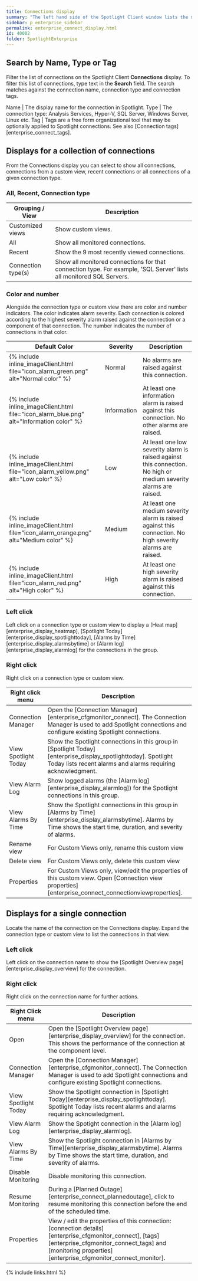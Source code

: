 ```yaml
---
title: Connections display
summary: "The left hand side of the Spotlight Client window lists the monitored databases, instances and servers in your enterprise. Connections are grouped according to connection type. Additionally, you can group connections into Custom views. You can search for connections by name, type or tag."
sidebar: p_enterprise_sidebar
permalink: enterprise_connect_display.html
id: 40002
folder: SpotlightEnterprise
---
```




## Search by Name, Type or Tag

Filter the list of connections on the Spotlight Client **Connections** display. To filter this list of connections, type text in the **Search** field. The search matches against the connection name, connection type and connection tags.

Name | The display name for the connection in Spotlight.
Type | The connection type: Analysis Services, Hyper-V, SQL Server, Windows Server, Linux etc.
Tag | Tags are a free form organizational tool that may be optionally applied to Spotlight connections. See also [Connection tags][enterprise_connect_tags].

## Displays for a collection of connections

From the Connections display you can select to show all connections, connections from a custom view, recent connections or all connections of a given connection type.

### All, Recent, Connection type

Grouping / View | Description
----------------|------------
Customized views | Show custom views.
All | Show all monitored connections.  
Recent | Show the 9 most recently viewed connections.
Connection type(s) | Show all monitored connections for that connection type. For example, 'SQL Server' lists all monitored SQL Servers.  

### Color and number

Alongside the connection type or custom view there are color and number indicators. The color indicates alarm severity. Each connection is colored according to the highest severity alarm raised against the connection or a component of that connection. The number indicates the number of connections in that color.

Default Color | Severity | Description
--------------|----------|------------
{% include inline_imageClient.html file="icon_alarm_green.png" alt="Normal color" %}  | Normal | No alarms are raised against this connection.
{% include inline_imageClient.html file="icon_alarm_blue.png" alt="Information color" %}  | Information | At least one information alarm is raised against this connection. No other alarms are raised.
{% include inline_imageClient.html file="icon_alarm_yellow.png" alt="Low color" %}  | Low | At least one low severity alarm is raised against this connection. No high or medium severity alarms are raised.
{% include inline_imageClient.html file="icon_alarm_orange.png" alt="Medium color" %}  | Medium | At least one medium severity alarm is raised against this connection. No high severity alarms are raised.
{% include inline_imageClient.html file="icon_alarm_red.png" alt="High color" %} | High | At least one high severity alarm is raised against this connection.


### Left click

Left click on a connection type or custom view to display a [Heat map][enterprise_display_heatmap], [Spotlight Today][enterprise_display_spotlighttoday], [Alarms by Time][enterprise_display_alarmsbytime] or [Alarm log][enterprise_display_alarmlog] for the connections in the group.

### Right click

Right click on a connection type or custom view.

Right click menu | Description
-----------------|------------
Connection Manager | Open the [Connection Manager][enterprise_cfgmonitor_connect]. The Connection Manager is used to add Spotlight connections and configure existing Spotlight connections.
View Spotlight Today | Show the Spotlight connections in this group in [Spotlight Today][enterprise_display_spotlighttoday]. Spotlight Today lists recent alarms and alarms requiring acknowledgment.
View Alarm Log | Show logged alarms (the [Alarm log][enterprise_display_alarmlog]) for the Spotlight connections in this group.
View Alarms By Time | Show the Spotlight connections in this group in [Alarms by Time][enterprise_display_alarmsbytime]. Alarms by Time shows the start time, duration, and severity of alarms.
Rename view | For Custom Views only, rename this custom view
Delete view | For Custom Views only, delete this custom view
Properties | For Custom Views only, view/edit the properties of this custom view. Open [Connection view properties][enterprise_connect_connectionviewproperties].

## Displays for a single connection

Locate the name of the connection on the Connections display. Expand the connection type or custom view to list the connections in that view.

### Left click

Left click on the connection name to show the [Spotlight Overview page][enterprise_display_overview] for the connection.

### Right click

Right click on the connection name for further actions.

Right Click menu | Description
---------------------|------------
Open | Open the [Spotlight Overview page][enterprise_display_overview] for the connection. This shows the performance of the connection at the component level.
Connection Manager | Open the [Connection Manager][enterprise_cfgmonitor_connect]. The Connection Manager is used to add Spotlight connections and configure existing Spotlight connections.
View Spotlight Today | Show the Spotlight connection in [Spotlight Today][enterprise_display_spotlighttoday]. Spotlight Today lists recent alarms and alarms requiring acknowledgment.
View Alarm Log | Show the Spotight connection in the [Alarm log][enterprise_display_alarmlog].
View Alarms By Time | Show the Spotlight connection in [Alarms by Time][enterprise_display_alarmsbytime]. Alarms by Time shows the start time, duration, and severity of alarms.
Disable Monitoring | Disable monitoring this connection.
Resume Monitoring | During a [Planned Outage][enterprise_connect_plannedoutage], click to resume monitoring this connection before the end of the scheduled time.
Properties | View / edit the properties of this connection: [connection details][enterprise_cfgmonitor_connect], [tags][enterprise_cfgmonitor_connect_tags] and [monitoring properties][enterprise_cfgmonitor_connect_monitor].

{% include links.html %}
